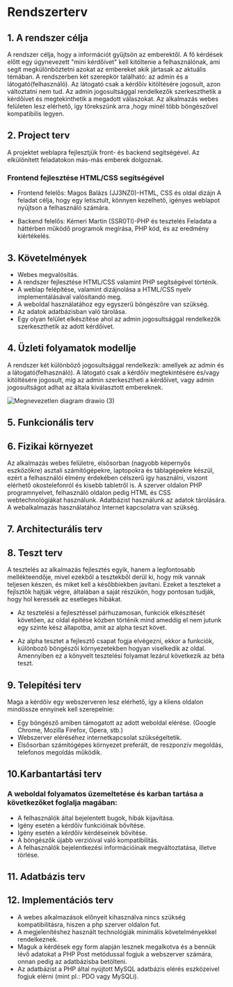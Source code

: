 # Rendszerterv

## 1. A rendszer célja

A rendszer célja, hogy a információt gyűjtsön az emberektől. A fő kérdések előtt egy úgynevezett "mini kérdőívet" kell kitöltenie a felhasználónak, ami segít megkülönböztetni azokat az embereket akik jártasak az aktuális témában. A rendszerben két szerepkör található: az admin és a látogató(felhasználó). Az látogató csak a kérdőív kitöltésére jogosult, azon változtatni nem tud. Az admin jogosultsággal rendelkezők szerkeszthetik a kérdőívet és megtekinthetik a megadott válaszokat. Az alkalmazás webes felületen lesz elérhető, így törekszünk arra ,hogy minél több böngészővel kompatibilis legyen.<br>

## 2. Project terv

A projektet weblapra fejlesztjük front- és backend segítségével. Az elkülönített feladatokon más-más emberek dolgoznak.
### Frontend fejlesztése HTML/CSS segítségével <br>
- Frontend felelős: Magos Balázs (JJ3NZ0)-HTML, CSS és oldal dizájn
A feladat célja, hogy egy letisztult, könnyen kezelhető, igényes weblapot nyújtson a felhasználó számára. <br>

- Backend felelős: Kémeri Martin (SSR0TI)-PHP és tesztelés
Feladata a háttérben működő programok megírása, PHP kód, és az eredmény kiértékelés. <br>

## 3. Követelmények<br>

- Webes megvalósítás.<br>
- A rendszer fejlesztése HTML/CSS valamint PHP segítségével történik.<br>
- A weblap felépítése, valamint dizájnolása a HTML/CSS nyelv implementálásával valósítandó meg.<br>
- A weboldal használatához egy egyszerű böngészőre van szükség.<br>
- Az adatok adatbázisban való tárolása.<br>
- Egy olyan felület elkészítése ahol az admin jogosultsággal rendelkezők szerkeszthetik az adott kérdőívet.<br>

## 4. Üzleti folyamatok modellje

A rendszer két különböző jogosultsággal rendelkezik: amellyek az admin és a látogató(felhasználó). A látogató csak a kérdőív megtekintésére és/vagy kitöltésére jogosult, míg az admin szerkesztheti a kérdőívet, vagy admin jogosultságot adhat az általa kiválasztott embereknek.<br>


![Megnevezetlen diagram drawio (3)](https://user-images.githubusercontent.com/113610538/200619751-c2213b8a-4989-456f-8ad6-408b20f690ee.png)


## 5. Funkcionális terv

## 6. Fizikai környezet

Az alkalmazás webes felületre, elsősorban (nagyobb képernyős eszközökre) asztali számítógépekre, laptopokra és táblagépekre készül, ezért a felhasználói élmény érdekében célszerű így használni, viszont elérhető okostelefonról és kisebb tabletről is.
A szerver oldalon PHP programnyelvet, felhasználó oldalon pedig HTML és CSS webtechnológiákat használunk. 
Adatbázist használunk az adatok tárolására.
A webalkalmazás használatához Internet kapcsolatra van szükség.

## 7. Architecturális terv

## 8. Teszt terv

A tesztelés az alkalmazás fejlesztés egyik, hanem a legfontosabb mellékteendője, mivel ezekből a tesztekből derül ki,
hogy mik vannak teljesen készen, és miket kell a későbbiekben javítani. Ezeket a teszteket a fejlsztők hajtják végre, általában a saját részükön, hogy pontosan tudják,
hogy hol keressék az esetleges hibákat.

- Az tesztelési a fejlesztéssel párhuzamosan, funkciók elkészítését követően, az oldal építése közben történik mind ameddig el nem jutunk egy szinte kész állapotba, amit az alpha teszt követ. <br>

- Az alpha tesztet a fejlesztő csapat fogja elvégezni, ekkor a funkciók, különboző böngészői környezetekben hogyan viselkedik az oldal. Amennyiben ez a könyvelt tesztelési folyamat lezárul következik az béta teszt. <br>


## 9. Telepítési terv

Maga a kérdőív egy webszerveren lesz elérhető, így a kliens oldalon mindössze ennyinek kell szerepelnie: <br>

- Egy böngésző amiben támogatott az adott weboldal elérése. (Google Chrome, Mozilla Firefox, Opera, stb.) <br>
- Webszerver eléréséhez internetkapcsolat szükségeltetik. <br>
- Elsősorban számítógépes környezet preferált, de reszponzív megoldás, telefonos megoldás működik. <br>

## 10.Karbantartási terv

### A weboldal folyamatos üzemeltetése és karban tartása a következőket foglalja magában:<br>

- A felhasználók által bejelentett bugok, hibák kijavítása.<br>
- Igény esetén a kérdőív funkcióinak bővítése.<br>
- Igény esetén a kérdőív kérdéseinek bővítése.<br>
- A böngészők újabb verzióival való kompatibilitás.<br>
- A felhasználók bejelentkezési információinak megváltoztatása, illetve törlése.<br>

## 11. Adatbázis terv

## 12. Implementációs terv

- A webes alkalmazások előnyeit kihasználva nincs szükség kompatibilitásra, hiszen a php szerver oldalon fut.<br>
- A megjelenítéshez használt technológiák minimális követelményekkel rendelkeznek.<br>
- Maguk a kérdések egy form alapján lesznek megalkotva és a bennük lévő adatokat a PHP Post metódussal fogjuk a webszerver számára, onnan pedig az adatbázisba betölteni.<br>
- Az adatbázist a PHP által nyújtott MySQL adatbázis elérés eszközeivel fogjuk elérni (mint pl.: PDO vagy MySQLi).
